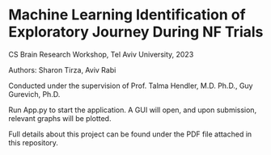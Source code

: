 # Machine Learning Identification of Exploratory Journey During NF Trials

CS Brain Research Workshop, Tel Aviv University, 2023

Authors: Sharon Tirza, Aviv Rabi

Conducted under the supervision of
Prof. Talma Hendler, M.D. Ph.D.,
Guy Gurevich, Ph.D.

Run App.py to start the application. A GUI will open, and upon submission, relevant graphs will be plotted.

Full details about this project can be found under the PDF file attached in this repository.
